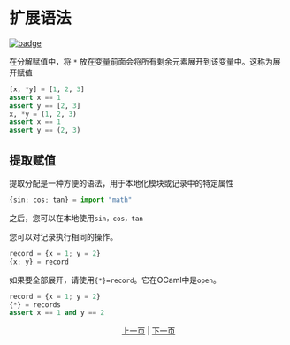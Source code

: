 # 扩展语法

[![badge](https://img.shields.io/endpoint.svg?url=https%3A%2F%2Fgezf7g7pd5.execute-api.ap-northeast-1.amazonaws.com%2Fdefault%2Fsource_up_to_date%3Fowner%3Derg-lang%26repos%3Derg%26ref%3Dmain%26path%3Ddoc/EN/syntax/30_spread_syntax.md%26commit_hash%3Db80234b0663f57388f022b86f7c94a85b6250e9a)](https://gezf7g7pd5.execute-api.ap-northeast-1.amazonaws.com/default/source_up_to_date?owner=erg-lang&repos=erg&ref=main&path=doc/EN/syntax/30_spread_syntax.md&commit_hash=b80234b0663f57388f022b86f7c94a85b6250e9a)

在分解赋值中，将 `*` 放在变量前面会将所有剩余元素展开到该变量中。这称为展开赋值

```python
[x, *y] = [1, 2, 3]
assert x == 1
assert y == [2, 3]
x, *y = (1, 2, 3)
assert x == 1
assert y == (2, 3)
```

## 提取赋值

提取分配是一种方便的语法，用于本地化模块或记录中的特定属性

```python
{sin; cos; tan} = import "math"
```

之后，您可以在本地使用`sin，cos，tan`

您可以对记录执行相同的操作。

```python
record = {x = 1; y = 2}
{x; y} = record
```

如果要全部展开，请使用`{*}=record`。它在OCaml中是`open`。

```python
record = {x = 1; y = 2}
{*} = records
assert x == 1 and y == 2
```

<p align='center'>
    <a href='./28_comprehension.md'>上一页</a> | <a href='./30_decorator.md'>下一页</a>
</p>
